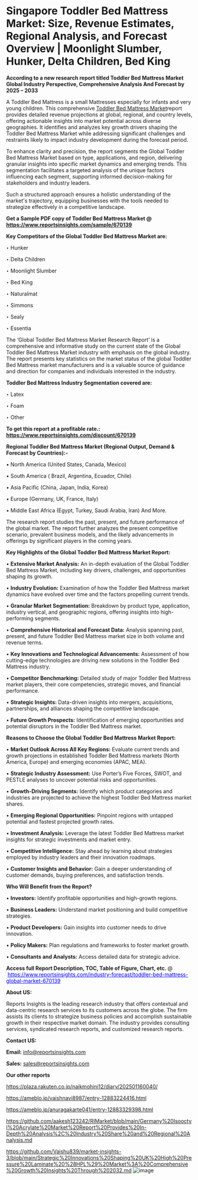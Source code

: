 # Singapore Toddler Bed Mattress Market: Size, Revenue Estimates, Regional Analysis, and Forecast Overview | Moonlight Slumber, Hunker, Delta Children, Bed King

<strong>According to a new research report titled Toddler Bed Mattress Market Global Industry Perspective, Comprehensive Analysis And Forecast by 2025 – 2033</strong>

A Toddler Bed Mattress is a small Mattresses especially for infants and very young children. This comprehensive <a href=https://www.reportsinsights.com/sample/670139>Toddler Bed Mattress Market</a>report provides detailed revenue projections at global, regional, and country levels, offering actionable insights into market potential across diverse geographies. It identifies and analyzes key growth drivers shaping the Toddler Bed Mattress Market while addressing significant challenges and restraints likely to impact industry development during the forecast period.

To enhance clarity and precision, the report segments the Global Toddler Bed Mattress Market based on type, applications, and region, delivering granular insights into specific market dynamics and emerging trends. This segmentation facilitates a targeted analysis of the unique factors influencing each segment, supporting informed decision-making for stakeholders and industry leaders.

Such a structured approach ensures a holistic understanding of the market's trajectory, equipping businesses with the tools needed to strategize effectively in a competitive landscape.

<strong>Get a Sample PDF copy of Toddler Bed Mattress Market </strong><strong>@<a href=https://www.reportsinsights.com/sample/670139 style=color:#0000ff;> https://www.reportsinsights.com/sample/670139</a></strong></font>

<strong>Key Competitors of the Global Toddler Bed Mattress Market are:</strong>

‣ Hunker

‣ Delta Children

‣ Moonlight Slumber

‣ Bed King

‣ Naturalmat

‣ Simmons

‣ Sealy

‣ Essentia

The ‘Global Toddler Bed Mattress Market Research Report’ is a comprehensive and informative study on the current state of the Global Toddler Bed Mattress Market industry with emphasis on the global industry. The report presents key statistics on the market status of the global Toddler Bed Mattress market manufacturers and is a valuable source of guidance and direction for companies and individuals interested in the industry.

<strong>Toddler Bed Mattress Industry Segmentation covered are:</strong>

‣ Latex

‣ Foam

‣ Other

<strong>To get this report at a profitable rate.: <a href=https://www.reportsinsights.com/discount/670139 style=color:#0000ff;>https://www.reportsinsights.com/discount/670139</a></strong></font>

<strong>Regional Toddler Bed Mattress Market (Regional Output, Demand &amp; Forecast by Countries):-</strong>

• North America (United States, Canada, Mexico)

• South America ( Brazil, Argentina, Ecuador, Chile)

• Asia Pacific (China, Japan, India, Korea)

• Europe (Germany, UK, France, Italy)

• Middle East Africa (Egypt, Turkey, Saudi Arabia, Iran) And More.

The research report studies the past, present, and future performance of the global market. The report further analyzes the present competitive scenario, prevalent business models, and the likely advancements in offerings by significant players in the coming years.

<strong>Key Highlights of the Global Toddler Bed Mattress Market Report:</strong>

• <strong>Extensive Market Analysis:</strong> An in-depth evaluation of the Global Toddler Bed Mattress Market, including key drivers, challenges, and opportunities shaping its growth.

• <strong>Industry Evolution:</strong> Examination of how the Toddler Bed Mattress market dynamics have evolved over time and the factors propelling current trends.

• <strong>Granular Market Segmentation:</strong> Breakdown by product type, application, industry vertical, and geographic regions, offering insights into high-performing segments.

• <strong>Comprehensive Historical and Forecast Data:</strong> Analysis spanning past, present, and future Toddler Bed Mattress market size in both volume and revenue terms.

• <strong>Key Innovations and Technological Advancements:</strong> Assessment of how cutting-edge technologies are driving new solutions in the Toddler Bed Mattress industry.

• <strong>Competitor Benchmarking:</strong> Detailed study of major Toddler Bed Mattress market players, their core competencies, strategic moves, and financial performance.

• <strong>Strategic Insights:</strong> Data-driven insights into mergers, acquisitions, partnerships, and alliances shaping the competitive landscape.

• <strong>Future Growth Prospects:</strong> Identification of emerging opportunities and potential disruptors in the Toddler Bed Mattress market.

<strong>Reasons to Choose the Global Toddler Bed Mattress Market Report:</strong>

• <strong>Market Outlook Across All Key Regions:</strong> Evaluate current trends and growth projections in established Toddler Bed Mattress markets (North America, Europe) and emerging economies (APAC, MEA).

• <strong>Strategic Industry Assessment:</strong> Use Porter’s Five Forces, SWOT, and PESTLE analyses to uncover potential risks and opportunities.

• <strong>Growth-Driving Segments:</strong> Identify which product categories and industries are projected to achieve the highest Toddler Bed Mattress market shares.

• <strong>Emerging Regional Opportunities:</strong> Pinpoint regions with untapped potential and fastest projected growth rates.

• <strong>Investment Analysis:</strong> Leverage the latest Toddler Bed Mattress market insights for strategic investments and market entry.

• <strong>Competitive Intelligence:</strong> Stay ahead by learning about strategies employed by industry leaders and their innovation roadmaps.

• <strong>Customer Insights and Behavior:</strong> Gain a deeper understanding of customer demands, buying preferences, and satisfaction trends.

<strong>Who Will Benefit from the Report?</strong>

• <strong>Investors:</strong> Identify profitable opportunities and high-growth regions.

• <strong>Business Leaders:</strong> Understand market positioning and build competitive strategies.

• <strong>Product Developers:</strong> Gain insights into customer needs to drive innovation.

• <strong>Policy Makers:</strong> Plan regulations and frameworks to foster market growth.

• <strong>Consultants and Analysts:</strong> Access detailed data for strategic advice.
</ul>
<strong>Access full Report Description, TOC, Table of Figure, Chart, etc. </strong>@  <a href=https://www.reportsinsights.com/industry-forecast/toddler-bed-mattress-global-market-670139 style=color:#0000ff;>https://www.reportsinsights.com/industry-forecast/toddler-bed-mattress-global-market-670139</a></font>

<strong><strong>About US</strong>:</strong>

Reports Insights is the leading research industry that offers contextual and data-centric research services to its customers across the globe. The firm assists its clients to strategize business policies and accomplish sustainable growth in their respective market domain. The industry provides consulting services, syndicated research reports, and customized research reports.

<strong>Contact US:</strong>

<p class=""""><b>Email:</b> <a href=mailto:info@reportsinsights.com>info@reportsinsights.com</a></p>
<p class=""""><b>Sales:</b> <a href=mailto:sales@reportsinsights.com>sales@reportsinsights.com</a></p>

<strong>Our other reports</strong>

<a href=https://plaza.rakuten.co.jp/naikmohini12/diary/202501160040/>https://plaza.rakuten.co.jp/naikmohini12/diary/202501160040/</a>

<a href=https://ameblo.jp/vaishnavi8987/entry-12883224416.html>https://ameblo.jp/vaishnavi8987/entry-12883224416.html</a>

<a href=https://ameblo.jp/anuragakarte041/entry-12883329398.html>https://ameblo.jp/anuragakarte041/entry-12883329398.html</a>

<a href=https://github.com/aakesh123242/RIMarket/blob/main/Germany%20Isooctyl%20Acrylate%20Market%20Report%20Provides%20In-Depth%20Analysis%2C%20Industry%20Share%20and%20Regional%20Analysis.md>https://github.com/aakesh123242/RIMarket/blob/main/Germany%20Isooctyl%20Acrylate%20Market%20Report%20Provides%20In-Depth%20Analysis%2C%20Industry%20Share%20and%20Regional%20Analysis.md</a>

<a href=https://github.com/Vaishu839/market-insights-3/blob/main/Strategic%20Innovations%20Shaping%20UK%20High%20Pressure%20Laminate%20%28HPL%29%20Market%3A%20Comprehensive%20Growth%20Insights%20Through%202032.md>https://github.com/Vaishu839/market-insights-3/blob/main/Strategic%20Innovations%20Shaping%20UK%20High%20Pressure%20Laminate%20%28HPL%29%20Market%3A%20Comprehensive%20Growth%20Insights%20Through%202032.md</a>
![image](https://github.com/user-attachments/assets/62a7a711-e1b2-4aee-8e4d-0323f9ea4482)
